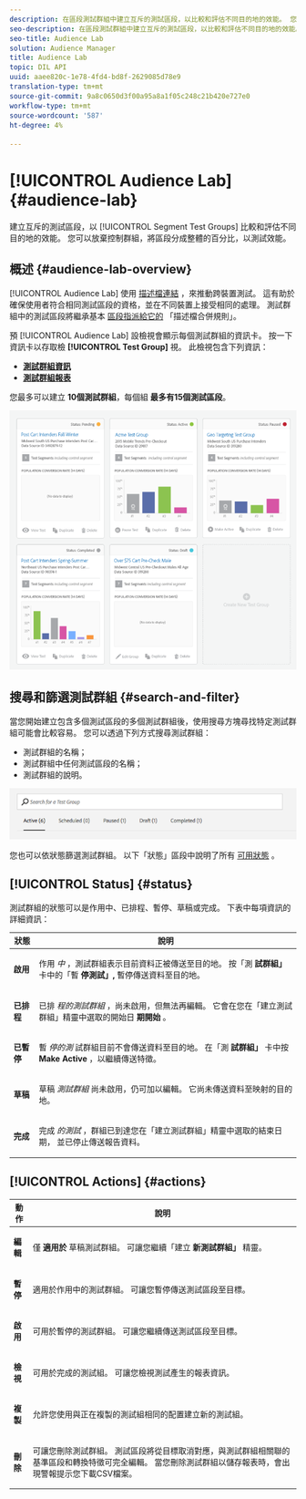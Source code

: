 ```yaml
---
description: 在區段測試群組中建立互斥的測試區段，以比較和評估不同目的地的效能。 您可以放棄控制群組，將區段分成整體的百分比，以測試效能。
seo-description: 在區段測試群組中建立互斥的測試區段，以比較和評估不同目的地的效能。 您可以放棄控制群組，將區段分成整體的百分比，以測試效能。
seo-title: Audience Lab
solution: Audience Manager
title: Audience Lab
topic: DIL API
uuid: aaee820c-1e78-4fd4-bd8f-2629085d78e9
translation-type: tm+mt
source-git-commit: 9a8c0650d3f00a95a8a1f05c248c21b420e727e0
workflow-type: tm+mt
source-wordcount: '587'
ht-degree: 4%

---
```



# [!UICONTROL Audience Lab] {#audience-lab}

建立互斥的測試區段，以 [!UICONTROL Segment Test Groups] 比較和評估不同目的地的效能。 您可以放棄控制群組，將區段分成整體的百分比，以測試效能。

## 概述 {#audience-lab-overview}

[!UICONTROL Audience Lab] 使用 [描述檔連結](../../features/profile-merge-rules/merge-rules-overview.md) ，來推動跨裝置測試。 這有助於確保使用者符合相同測試區段的資格，並在不同裝置上接受相同的處理。 測試群組中的測試區段將繼承基本 [區段指派給它的](../../features/profile-merge-rules/merge-rules-dashboard.md) 「描述檔合併規則」。

預 [!UICONTROL Audience Lab] 設檢視會顯示每個測試群組的資訊卡。 按一下資訊卡以存取檢 **[!UICONTROL Test Group]** 視。 此檢視包含下列資訊：

* **[測試群組資訊](../../features/audience-lab/audience-lab-information-view.md)**
* **[測試群組報表](../../features/audience-lab/audience-lab-reporting-view.md)**

您最多可以建立 **10個測試群組**，每個組 **最多有15個測試區段**。

![](assets/test-groups-view.PNG)

## 搜尋和篩選測試群組 {#search-and-filter}

當您開始建立包含多個測試區段的多個測試群組後，使用搜尋方塊尋找特定測試群組可能會比較容易。 您可以透過下列方式搜尋測試群組：

* 測試群組的名稱；
* 測試群組中任何測試區段的名稱；
* 測試群組的說明。

![](assets/search_and_filter_audience_lab.png)

您也可以依狀態篩選測試群組。 以下「狀態」區段中說明了所有 [可用狀態](../../features/audience-lab/audience-lab.md#status) 。

## [!UICONTROL Status] {#status}

測試群組的狀態可以是作用中、已排程、暫停、草稿或完成。 下表中每項資訊的詳細資訊：

<table id="table_7A0388BA02E045AC971C06A22DAC2C63"> 
 <thead> 
  <tr> 
   <th colname="col1" class="entry"> 狀態 </th> 
   <th colname="col2" class="entry"> 說明 </th> 
  </tr> 
 </thead>
 <tbody> 
  <tr> 
   <td colname="col1"> <p> <b><span class="uicontrol"> 啟用 </span></b> </p> </td> 
   <td colname="col2"> <p>作用 <i>中</i> ，測試群組表示目前資料正被傳送至目的地。 按「測 <b><span class="uicontrol"> 試群組」 </span></b> 卡中的「暫 <b><span class="uicontrol"> 停測試」, </span></b> 暫停傳送資料至目的地。 </p> </td> 
  </tr> 
  <tr> 
   <td colname="col1"> <p> <b><span class="uicontrol"> 已排程 </span></b> </p> </td> 
   <td colname="col2"> <p>已排 <i>程的測試群組</i> ，尚未啟用，但無法再編輯。 它會在您在「建立測試群組」精靈中選取的開始日 <b>期開始</b> 。 </p> </td> 
  </tr> 
  <tr> 
   <td colname="col1"> <p> <b><span class="uicontrol"> 已暫停 </span></b> </p> </td> 
   <td colname="col2"> <p>暫 <i>停的測</i> 試群組目前不會傳送資料至目的地。 在「測 <b><span class="uicontrol"> 試群組」 </span></b> 卡中按 <b><span class="uicontrol"> Make Active </span></b> ，以繼續傳送特徵。 </p> </td> 
  </tr> 
  <tr> 
   <td colname="col1"> <p> <b><span class="uicontrol"> 草稿 </span></b> </p> </td> 
   <td colname="col2"> <p>草稿 <i>測試群組</i> 尚未啟用，仍可加以編輯。 它尚未傳送資料至映射的目的地。 </p> </td> 
  </tr> 
  <tr> 
   <td colname="col1"> <p> <b><span class="uicontrol"> 完成 </span></b> </p> </td> 
   <td colname="col2"> <p>完成 <i>的測試</i> ，群組已到達您在「建立測試群組」精靈中選取的結束日期， <b><span class="uicontrol"></span></b> 並已停止傳送報告資料。 </p> </td>
  </tr>
 </tbody>
</table>

## [!UICONTROL Actions] {#actions}

<table id="table_481A411E2D2F4FE891595D00E775CF60"> 
 <thead> 
  <tr> 
   <th colname="col1" class="entry"> 動作 </th> 
   <th colname="col2" class="entry"> 說明 </th>
  </tr>
 </thead>
 <tbody> 
  <tr> 
   <td colname="col1"> <p> <b><span class="uicontrol"> 編輯 </span></b> </p> </td>
   <td colname="col2"> <p>僅 <b>適用於</b> 草稿測試群組。 可讓您繼續「建立 <b><span class="uicontrol"> 新測試群組」 </span></b> 精靈。 </p> </td>
  </tr>
  <tr> 
   <td colname="col1"> <p> <b><span class="uicontrol"> 暫停 </span></b> </p> </td>
   <td colname="col2"> <p>適用於作用中的測試群組。 可讓您暫停傳送測試區段至目標。 </p> </td>
  </tr>
  <tr> 
   <td colname="col1"> <p> <b><span class="uicontrol"> 啟用 </span></b> </p> </td>
   <td colname="col2"> <p>可用於暫停的測試群組。 可讓您繼續傳送測試區段至目標。 </p> </td>
  </tr>
  <tr> 
   <td colname="col1"> <p> <b><span class="uicontrol"> 檢視 </span></b> </p> </td>
   <td colname="col2"> <p>可用於完成的測試組。 可讓您檢視測試產生的報表資訊。 </p> </td>
  </tr>
  <tr> 
   <td colname="col1"> <p> <b><span class="uicontrol"> 複製 </span></b> </p> </td>
   <td colname="col2"> <p>允許您使用與正在複製的測試組相同的配置建立新的測試組。 </p> </td>
  </tr>
  <tr> 
   <td colname="col1"> <p> <b><span class="uicontrol"> 刪除 </span></b> </p> </td>
   <td colname="col2"> <p>可讓您刪除測試群組。 測試區段將從目標取消對應，與測試群組相關聯的基準區段和轉換特徵可完全編輯。 當您刪除測試群組以儲存報表時，會出現警報提示您下載CSV檔案。 </p> </td>
  </tr>
 </tbody>
</table>